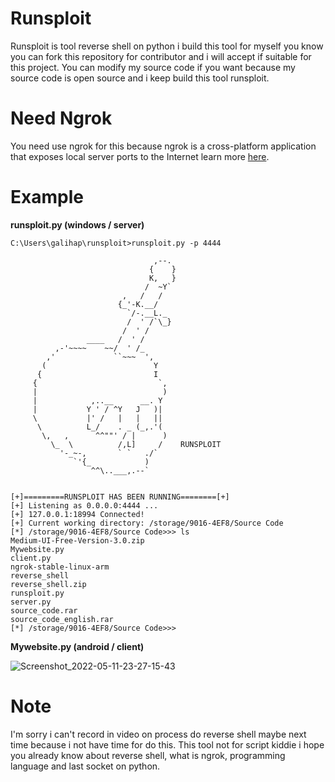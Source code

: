 # Runsploit
Runsploit is tool reverse shell on python i build this tool for myself you know you can fork this repository for contributor and i will accept if suitable for this project.
You can modify my source code if you want because my source code is open source and i keep build this tool runsploit.

# Need Ngrok
You need use ngrok for this because ngrok is a cross-platform application that exposes local server ports to the Internet learn more <a href="https://ngrok.com/">here</a>.

# Example
**runsploit.py (windows / server)**
```
C:\Users\galihap\runsploit>runsploit.py -p 4444

                                ,--.
                               {    }
                               K,   }
                              /  ~Y`
                         ,   /   /
                        {_'-K.__/
                          `/-.__L._
                          /  ' /`\_}
                         /  ' /
                 ____   /  ' /
          ,-'~~~~    ~~/  ' /_
        ,'             ``~~~  ',
       (                        Y
      {                         I
     {                           `,
     |                            )
     |            ,..__      __. Y
     |           Y ' / ^Y   J   )|
     \           |' /   |   |   ||
      \          L_/    . _ (_,.'(
       \,   ,      ^^""' / |      )
         \_  \          /,L]     /    RUNSPLOIT
           '-_~-,       ` `   ./`
              `'{_            )
                  ^^\..___,.--`


[+]=========RUNSPLOIT HAS BEEN RUNNING========[+]
[+] Listening as 0.0.0.0:4444 ...
[+] 127.0.0.1:18994 Connected!
[+] Current working directory: /storage/9016-4EF8/Source Code
[*] /storage/9016-4EF8/Source Code>>> ls
Medium-UI-Free-Version-3.0.zip
Mywebsite.py
client.py
ngrok-stable-linux-arm
reverse_shell
reverse_shell.zip
runsploit.py
server.py
source_code.rar
source_code_english.rar
[*] /storage/9016-4EF8/Source Code>>>
```

**Mywebsite.py (android / client)**

![Screenshot_2022-05-11-23-27-15-43](https://user-images.githubusercontent.com/83481679/167903711-de09f8a8-d322-4a71-ad84-7468b0868eb2.png)

# Note
I'm sorry i can't record in video on process do reverse shell maybe next time because i not have time for do this. This tool not for script kiddie i hope you already know about reverse shell, what is ngrok, programming language and last socket on python.
